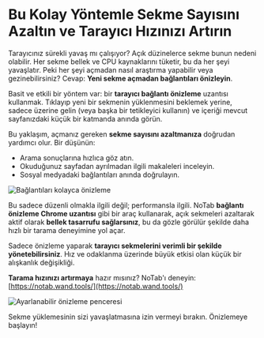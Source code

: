 # Bu Kolay Yöntemle Sekme Sayısını Azaltın ve Tarayıcı Hızınızı Artırın

Tarayıcınız sürekli yavaş mı çalışıyor? Açık düzinelerce sekme bunun nedeni olabilir. Her sekme bellek ve CPU kaynaklarını tüketir, bu da her şeyi yavaşlatır. Peki her şeyi açmadan nasıl araştırma yapabilir veya gezinebilirsiniz? Cevap: **Yeni sekme açmadan bağlantıları önizleyin**.

Basit ve etkili bir yöntem var: bir **tarayıcı bağlantı önizleme** uzantısı kullanmak. Tıklayıp yeni bir sekmenin yüklenmesini beklemek yerine, sadece üzerine gelin (veya başka bir tetikleyici kullanın) ve içeriği mevcut sayfanızdaki küçük bir katmanda anında görün.

Bu yaklaşım, açmanız gereken **sekme sayısını azaltmanıza** doğrudan yardımcı olur. Bir düşünün:
*   Arama sonuçlarına hızlıca göz atın.
*   Okuduğunuz sayfadan ayrılmadan ilgili makaleleri inceleyin.
*   Sosyal medyadaki bağlantıları anında doğrulayın.

![Bağlantıları kolayca önizleme](images/notab1.png)

Bu sadece düzenli olmakla ilgili değil; performansla ilgili. NoTab **bağlantı önizleme Chrome uzantısı** gibi bir araç kullanarak, açık sekmeleri azaltarak aktif olarak **bellek tasarrufu sağlarsınız**, bu da gözle görülür şekilde daha hızlı bir tarama deneyimine yol açar.

Sadece önizleme yaparak **tarayıcı sekmelerini verimli bir şekilde yönetebilirsiniz**. Hız ve odaklanma üzerinde büyük etkisi olan küçük bir alışkanlık değişikliği.

**Tarama hızınızı artırmaya** hazır mısınız? NoTab'ı deneyin: [https://notab.wand.tools/](https://notab.wand.tools/)

![Ayarlanabilir önizleme penceresi](images/notab2.png)

Sekme yüklemesinin sizi yavaşlatmasına izin vermeyi bırakın. Önizlemeye başlayın!
